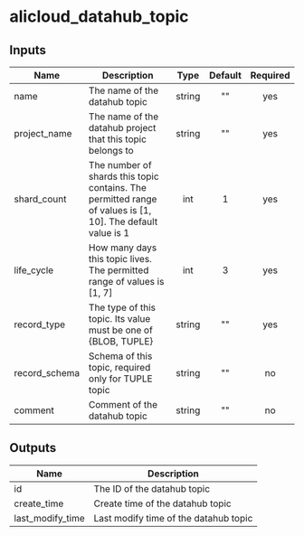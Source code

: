 # alicloud_datahub_topic

## Inputs

| Name | Description | Type | Default | Required |
|------|-------------|:----:|:-----:|:-----:|
|name|The name of the datahub topic | string| "" | yes|
|project_name|The name of the datahub project that this topic belongs to| string| "" | yes|
|shard_count|The number of shards this topic contains. The permitted range of values is [1, 10]. The default value is 1 | int| 1 | yes|
|life_cycle|How many days this topic lives. The permitted range of values is [1, 7] | int| 3 | yes|
|record_type| The type of this topic. Its value must be one of {BLOB, TUPLE} | string| "" | yes|
|record_schema| Schema of this topic, required only for TUPLE topic | string| "" | no|
|comment|Comment of the datahub topic | string| "" | no|


## Outputs

| Name | Description |
|------|-------------|
|id|The ID of the datahub topic|
|create_time | Create time of the datahub topic|
|last_modify_time |Last modify time of the datahub topic|